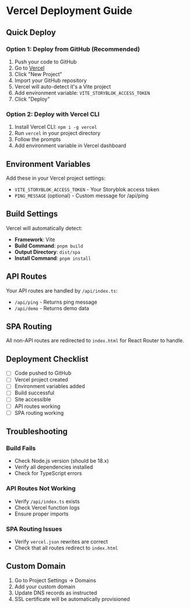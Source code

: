 # Vercel Deployment Guide

## Quick Deploy

### Option 1: Deploy from GitHub (Recommended)

1. Push your code to GitHub
2. Go to [Vercel](https://vercel.com)
3. Click "New Project"
4. Import your GitHub repository
5. Vercel will auto-detect it's a Vite project
6. Add environment variable: `VITE_STORYBLOK_ACCESS_TOKEN`
7. Click "Deploy"

### Option 2: Deploy with Vercel CLI

1. Install Vercel CLI: `npm i -g vercel`
2. Run `vercel` in your project directory
3. Follow the prompts
4. Add environment variable in Vercel dashboard

## Environment Variables

Add these in your Vercel project settings:

- `VITE_STORYBLOK_ACCESS_TOKEN` - Your Storyblok access token
- `PING_MESSAGE` (optional) - Custom message for /api/ping

## Build Settings

Vercel will automatically detect:

- **Framework**: Vite
- **Build Command**: `pnpm build`
- **Output Directory**: `dist/spa`
- **Install Command**: `pnpm install`

## API Routes

Your API routes are handled by `/api/index.ts`:

- `/api/ping` - Returns ping message
- `/api/demo` - Returns demo data

## SPA Routing

All non-API routes are redirected to `index.html` for React Router to handle.

## Deployment Checklist

- [ ] Code pushed to GitHub
- [ ] Vercel project created
- [ ] Environment variables added
- [ ] Build successful
- [ ] Site accessible
- [ ] API routes working
- [ ] SPA routing working

## Troubleshooting

### Build Fails

- Check Node.js version (should be 18.x)
- Verify all dependencies installed
- Check for TypeScript errors

### API Routes Not Working

- Verify `/api/index.ts` exists
- Check Vercel function logs
- Ensure proper imports

### SPA Routing Issues

- Verify `vercel.json` rewrites are correct
- Check that all routes redirect to `index.html`

## Custom Domain

1. Go to Project Settings → Domains
2. Add your custom domain
3. Update DNS records as instructed
4. SSL certificate will be automatically provisioned
